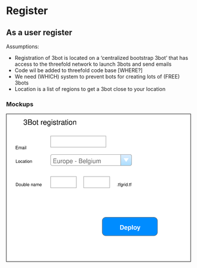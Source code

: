 # Register


## As a user register

Assumptions:
* Registration of 3bot is located on a ‘centralized bootstrap 3bot’ that has access to the threefold network to launch 3bots and send emails
* Code wil be added to threefold code base [WHERE?]
* We need  (WHICH) system to prevent bots for creating lots of (FREE) 3bots
* Location is a list of regions to get a 3bot close to your location

### Mockups

![Register mockups](./images/register.svg)

